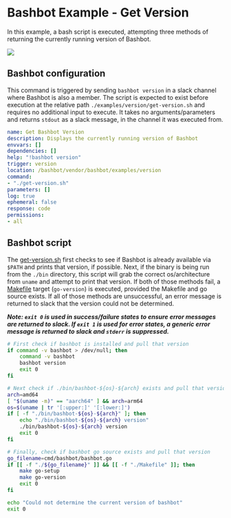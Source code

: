# Bashbot Example - Get Version

In this example, a bash script is executed, attempting three methods of returning the currently running version of Bashbot.

<img src="https://i.imgur.com/ZQmH672.gif">

## Bashbot configuration

This command is triggered by sending `bashbot version` in a slack channel where Bashbot is also a member. The script is expected to exist before execution at the relative path `./examples/version/get-version.sh` and requires no additional input to execute. It takes no arguments/parameters and returns `stdout` as a slack message, in the channel it was executed from.

```yaml
name: Get Bashbot Version
description: Displays the currently running version of Bashbot
envvars: []
dependencies: []
help: "!bashbot version"
trigger: version
location: /bashbot/vendor/bashbot/examples/version
command:
- "./get-version.sh"
parameters: []
log: true
ephemeral: false
response: code
permissions:
- all
```

## Bashbot script

The [get-version.sh](get-version.sh) first checks to see if Bashbot is already available via `$PATH` and prints that version, if possible. Next, if the binary is being run from the `./bin` directory, this script will grab the correct os/architecture from `uname` and attempt to print that version. If both of those methods fail, a [Makefile](../../Makefile) target (`go-version`) is executed, provided the Makefile and go source exists. If all of those methods are unsuccessful, an error message is returned to slack that the version could not be determined.

***Note: `exit 0` is used in success/failure states to ensure error messages are returned to slack. If `exit 1` is used for error states, a generic error message is returned to slack and `stderr` is suppressed.***

```bash
# First check if bashbot is installed and pull that version
if command -v bashbot > /dev/null; then 
    command -v bashbot
    bashbot version
    exit 0
fi

# Next check if ./bin/bashbot-${os}-${arch} exists and pull that version
arch=amd64
[ "$(uname -m)" == "aarch64" ] && arch=arm64
os=$(uname | tr '[:upper:]' '[:lower:]')
if [ -f "./bin/bashbot-${os}-${arch}" ]; then
    echo "./bin/bashbot-${os}-${arch} version"
    ./bin/bashbot-${os}-${arch} version
    exit 0
fi

# Finally, check if bashbot go source exists and pull that version
go_filename=cmd/bashbot/bashbot.go
if [[ -f "./${go_filename}" ]] && [[ -f "./Makefile" ]]; then
    make go-setup
    make go-version
    exit 0
fi

echo "Could not determine the current version of bashbot"
exit 0
```
